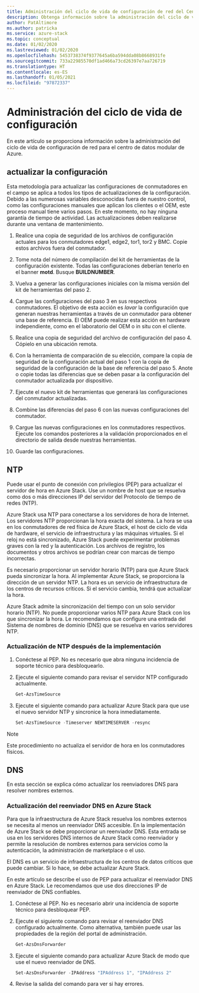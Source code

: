 ```yaml
---
title: Administración del ciclo de vida de configuración de red del Centro de datos modular
description: Obtenga información sobre la administración del ciclo de vida de configuración de red para el centro de datos modular de Azure.
author: PatAltimore
ms.author: patricka
ms.service: azure-stack
ms.topic: conceptual
ms.date: 01/02/2020
ms.lastreviewed: 01/02/2020
ms.openlocfilehash: 5453738374f9377645a6ba594dda08b8668931fe
ms.sourcegitcommit: 733a22985570df1ad466a73cd26397e7aa726719
ms.translationtype: HT
ms.contentlocale: es-ES
ms.lasthandoff: 01/05/2021
ms.locfileid: "97872337"
---
```

# <a name="configuration-lifecycle-management"></a>Administración del ciclo de vida de configuración

En este artículo se proporciona información sobre la administración del ciclo de vida de configuración de red para el centro de datos modular de Azure.

## <a name="update-configuration"></a>actualizar la configuración

Esta metodología para actualizar las configuraciones de conmutadores en el campo se aplica a todos los tipos de actualizaciones de la configuración. Debido a las numerosas variables desconocidas fuera de nuestro control, como las configuraciones manuales que aplican los clientes o el OEM, este proceso manual tiene varios pasos. En este momento, no hay ninguna garantía de tiempo de actividad. Las actualizaciones deben realizarse durante una ventana de mantenimiento.

1. Realice una copia de seguridad de los archivos de configuración actuales para los conmutadores edge1, edge2, tor1, tor2 y BMC. Copie estos archivos fuera del conmutador.

1. Tome nota del número de compilación del kit de herramientas de la configuración existente. Todas las configuraciones deberían tenerlo en el banner **motd**. Busque **BUILDNUMBER**.

1. Vuelva a generar las configuraciones iniciales con la misma versión del kit de herramientas del paso 2.

1. Cargue las configuraciones del paso 3 en sus respectivos conmutadores. El objetivo de esta acción es *lavar* la configuración que generan nuestras herramientas a través de un conmutador para obtener una base de referencia. El OEM puede realizar esta acción en hardware independiente, como en el laboratorio del OEM o in situ con el cliente.

1. Realice una copia de seguridad del archivo de configuración del paso 4. Cópielo en una ubicación remota.

1. Con la herramienta de comparación de su elección, compare la copia de seguridad de la configuración actual del paso 1 con la copia de seguridad de la configuración de la base de referencia del paso 5. Anote o copie todas las diferencias que se deben pasar a la configuración del conmutador actualizada por dispositivo.

1. Ejecute el nuevo kit de herramientas que generará las configuraciones del conmutador actualizadas.

1. Combine las diferencias del paso 6 con las nuevas configuraciones del conmutador.

1. Cargue las nuevas configuraciones en los conmutadores respectivos. Ejecute los comandos posteriores a la validación proporcionados en el directorio de salida desde nuestras herramientas.

1. Guarde las configuraciones.

## <a name="ntp"></a>NTP

Puede usar el punto de conexión con privilegios (PEP) para actualizar el servidor de hora en Azure Stack. Use un nombre de host que se resuelva como dos o más direcciones IP del servidor del Protocolo de tiempo de redes (NTP).

Azure Stack usa NTP para conectarse a los servidores de hora de Internet. Los servidores NTP proporcionan la hora exacta del sistema. La hora se usa en los conmutadores de red física de Azure Stack, el host de ciclo de vida de hardware, el servicio de infraestructura y las máquinas virtuales. Si el reloj no está sincronizado, Azure Stack puede experimentar problemas graves con la red y la autenticación. Los archivos de registro, los documentos y otros archivos se podrían crear con marcas de tiempo incorrectas.

Es necesario proporcionar un servidor horario (NTP) para que Azure Stack pueda sincronizar la hora. Al implementar Azure Stack, se proporciona la dirección de un servidor NTP. La hora es un servicio de infraestructura de los centros de recursos críticos. Si el servicio cambia, tendrá que actualizar la hora.

Azure Stack admite la sincronización del tiempo con un solo servidor horario (NTP). No puede proporcionar varios NTP para Azure Stack con los que sincronizar la hora. Le recomendamos que configure una entrada del Sistema de nombres de dominio (DNS) que se resuelva en varios servidores NTP.

### <a name="update-ntp-post-deployment"></a>Actualización de NTP después de la implementación

1. Conéctese al PEP. No es necesario que abra ninguna incidencia de soporte técnico para desbloquearlo.

1. Ejecute el siguiente comando para revisar el servidor NTP configurado actualmente.

    ```powershell
    Get-AzsTimeSource
    ```

1. Ejecute el siguiente comando para actualizar Azure Stack para que use el nuevo servidor NTP y sincronice la hora inmediatamente.

    ```powershell
    Set-AzsTimeSource -Timeserver NEWTIMESERVER -resync
    ```

>[!NOTE]
>Este procedimiento no actualiza el servidor de hora en los conmutadores físicos.

## <a name="dns"></a>DNS

En esta sección se explica cómo actualizar los reenviadores DNS para resolver nombres externos.

### <a name="update-the-dns-forwarder-in-azure-stack"></a>Actualización del reenviador DNS en Azure Stack

Para que la infraestructura de Azure Stack resuelva los nombres externos se necesita al menos un reenviador DNS accesible. En la implementación de Azure Stack se debe proporcionar un reenviador DNS. Esta entrada se usa en los servidores DNS internos de Azure Stack como reenviador y permite la resolución de nombres externos para servicios como la autenticación, la administración de marketplace o el uso.

El DNS es un servicio de infraestructura de los centros de datos críticos que puede cambiar. Si lo hace, se debe actualizar Azure Stack.

En este artículo se describe el uso de PEP para actualizar el reenviador DNS en Azure Stack. Le recomendamos que use dos direcciones IP de reenviador de DNS confiables.

1. Conéctese al PEP. No es necesario abrir una incidencia de soporte técnico para desbloquear PEP.

1. Ejecute el siguiente comando para revisar el reenviador DNS configurado actualmente. Como alternativa, también puede usar las propiedades de la región del portal de administración.

    ```powershell
    Get-AzsDnsForwarder 
    ```

1. Ejecute el siguiente comando para actualizar Azure Stack de modo que use el nuevo reenviador de DNS.

    ```powershell
    Set-AzsDnsForwarder -IPAddress "IPAddress 1", "IPAddress 2"
    ```

1. Revise la salida del comando para ver si hay errores.
